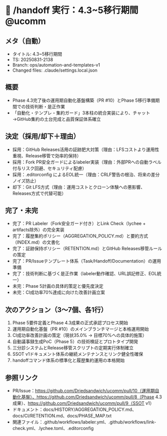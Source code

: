 # 📝 /handoff 実行：4.3~5移行期間 @ucomm

## メタ（自動）
- タイトル: 4.3~5移行期間
- TS: 20250831-2138
- Branch: ops/automation-and-templates-v1
- Changed files: .claude/settings.local.json

## 概要
- Phase 4.3完了後の運用期自動化基盤構築（PR #10）とPhase 5移行準備期間での技術判断・是正作業
- 「自動化・テンプレ・集約ガード」3本柱の統合実装により、チャット→GitHub集約の土台完成と品質保証体系確立

## 決定（採用/却下＋理由）
- 採用：GitHub Releases活用の証跡肥大対策（理由：LFSコストより運用性重視、Release移管で効率的保持）
- 採用：Fork PR安全ガードによるlabeler実装（理由：外部PRへの自動ラベル付与リスク回避、セキュリティ配慮）
- 採用：.editorconfig によるEOL統一（理由：CRLF警告の根治、将来の差分ノイズ防止）
- 却下：Git LFS方式（理由：運用コストとクローン体験への悪影響、Releases方式で代替可能）

## 完了・未完
- 完了：PR Labeler（Fork安全ガード付き）とLink Check（lychee + artifacts除外）の完全実装
- 完了：履歴集約ポリシー（AGGREGATION_POLICY.md）と要約方式（INDEX.md）の文書化
- 完了：証跡保持ポリシー（RETENTION.md）とGitHub Releases移管ルールの策定
- 完了：PR/Issueテンプレート体系（Task/Handoff/Documentation）の運用準備
- 完了：技術判断に基づく是正作業（labeler動作確認、URL誤記修正、EOL統一）
- 未完：Phase 5計画の具体的策定と優先度決定
- 未完：CI成功率70%達成に向けた改善計画立案

## 次のアクション（3〜7個、各1行）
1. Phase 5要件定義とPhase 4.3成果の正式承認プロセス開始
2. 運用期自動化基盤（PR #10）のメインブランチマージと本格運用開始
3. CI成功率改善計画の策定（現状35.0% → 目標70%への具体的施策）
4. 自動議事録生成PoC（Phase 5）の技術検証とプロトタイプ開発
5. 三分診システムとRelease移管スクリプトの定期実行体制確立
6. SSOT v1ドキュメント体系の継続メンテナンスとリンク健全性確保
7. handoffコマンド体系の標準化と履歴集約運用の本格開始

## 参照リンク
- PR/Issue：https://github.com/Driedsandwich/ucomm/pull/10（運用期自動化基盤）、https://github.com/Driedsandwich/ucomm/pull/8（Phase 4.3成果）、https://github.com/Driedsandwich/ucomm/pull/9（SSOT v1）
- ドキュメント：docs/HISTORY/AGGREGATION_POLICY.md、docs/CI/RETENTION.md、docs/PHASE_MAP.txt
- 関連ファイル：.github/workflows/labeler.yml、.github/workflows/link-check.yml、.lychee.toml、.editorconfig